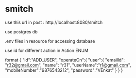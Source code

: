 # smitch
use this url in post : http://localhost:8080/smitch

use postgres db

.env files in resource for accessing database

use id for different action in Action ENUM

format
{
    "id":"ADD_USER",
    "operateOn":{
        "user":{
        "emailId": "r32@gmail.com",
        "name": "r31",
        "userName":"r1@gmail.com",
        "mobileNumber":"9876543212",
        "password":"VEnkat"
    }
    }
}
